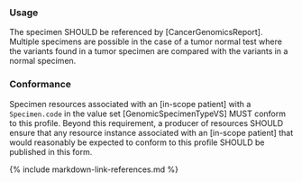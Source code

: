 ### Usage

The specimen SHOULD be referenced by [CancerGenomicsReport]. Multiple specimens are possible in the case of a tumor normal test where the variants found in a tumor specimen are compared with the variants in a normal specimen.

### Conformance

Specimen resources associated with an [in-scope patient] with a `Specimen.code` in the value set [GenomicSpecimenTypeVS] MUST conform to this profile. Beyond this requirement, a producer of resources SHOULD ensure that any resource instance associated with an [in-scope patient] that would reasonably be expected to conform to this profile SHOULD be published in this form.

{% include markdown-link-references.md %}